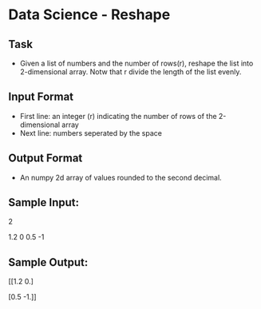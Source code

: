 # Data Science - Reshape
## Task
* Given a list of numbers and the number of rows(r), reshape the list into 2-dimensional array. Notw that r divide the length of the list evenly. 

## Input Format
* First line: an integer (r) indicating the number of rows of the 2-dimensional array
* Next line: numbers seperated by the space

## Output Format
* An numpy 2d array of values rounded to the second decimal.

## Sample Input:
2

1.2 0 0.5 -1

## Sample Output: 
[[1.2 0.]

[0.5 -1.]]